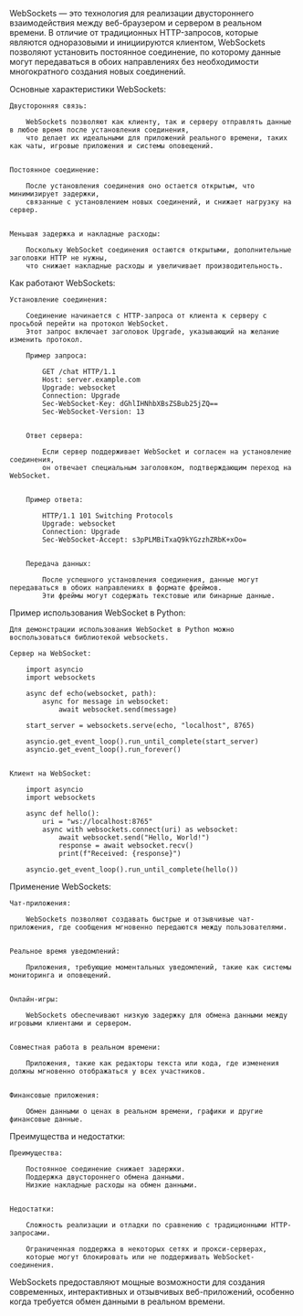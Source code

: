 WebSockets — это технология для реализации двустороннего взаимодействия между веб-браузером и сервером в реальном времени.
В отличие от традиционных HTTP-запросов, которые являются одноразовыми и инициируются клиентом,
WebSockets позволяют установить постоянное соединение, по которому данные могут передаваться в обоих направлениях
без необходимости многократного создания новых соединений.


Основные характеристики WebSockets:

    Двусторонняя связь:

        WebSockets позволяют как клиенту, так и серверу отправлять данные в любое время после установления соединения,
        что делает их идеальными для приложений реального времени, таких как чаты, игровые приложения и системы оповещений.


    Постоянное соединение:

        После установления соединения оно остается открытым, что минимизирует задержки,
        связанные с установлением новых соединений, и снижает нагрузку на сервер.


    Меньшая задержка и накладные расходы:

        Поскольку WebSocket соединения остаются открытыми, дополнительные заголовки HTTP не нужны,
        что снижает накладные расходы и увеличивает производительность.

Как работают WebSockets:

    Установление соединения:
    
        Соединение начинается с HTTP-запроса от клиента к серверу с просьбой перейти на протокол WebSocket. 
        Этот запрос включает заголовок Upgrade, указывающий на желание изменить протокол.

        Пример запроса:
            
            GET /chat HTTP/1.1
            Host: server.example.com
            Upgrade: websocket
            Connection: Upgrade
            Sec-WebSocket-Key: dGhlIHNhbXBsZSBub25jZQ==
            Sec-WebSocket-Version: 13


        Ответ сервера:
        
            Если сервер поддерживает WebSocket и согласен на установление соединения, 
            он отвечает специальным заголовком, подтверждающим переход на WebSocket.

        
        Пример ответа:
            
            HTTP/1.1 101 Switching Protocols
            Upgrade: websocket
            Connection: Upgrade
            Sec-WebSocket-Accept: s3pPLMBiTxaQ9kYGzzhZRbK+xOo=


        Передача данных:
    
            После успешного установления соединения, данные могут передаваться в обоих направлениях в формате фреймов. 
            Эти фреймы могут содержать текстовые или бинарные данные.


Пример использования WebSocket в Python:

    Для демонстрации использования WebSocket в Python можно воспользоваться библиотекой websockets.

    Сервер на WebSocket:
        
        import asyncio
        import websockets
        
        async def echo(websocket, path):
            async for message in websocket:
                await websocket.send(message)
        
        start_server = websockets.serve(echo, "localhost", 8765)
        
        asyncio.get_event_loop().run_until_complete(start_server)
        asyncio.get_event_loop().run_forever()


    Клиент на WebSocket:

        import asyncio
        import websockets
        
        async def hello():
            uri = "ws://localhost:8765"
            async with websockets.connect(uri) as websocket:
                await websocket.send("Hello, World!")
                response = await websocket.recv()
                print(f"Received: {response}")
        
        asyncio.get_event_loop().run_until_complete(hello())


Применение WebSockets:

    Чат-приложения:

        WebSockets позволяют создавать быстрые и отзывчивые чат-приложения, где сообщения мгновенно передаются между пользователями.


    Реальное время уведомлений:
    
        Приложения, требующие моментальных уведомлений, такие как системы мониторинга и оповещений.


    Онлайн-игры:

        WebSockets обеспечивают низкую задержку для обмена данными между игровыми клиентами и сервером.


    Совместная работа в реальном времени:

        Приложения, такие как редакторы текста или кода, где изменения должны мгновенно отображаться у всех участников.


    Финансовые приложения:

        Обмен данными о ценах в реальном времени, графики и другие финансовые данные.


Преимущества и недостатки:

    Преимущества:
    
        Постоянное соединение снижает задержки.
        Поддержка двустороннего обмена данными.
        Низкие накладные расходы на обмен данными.
    

    Недостатки:
    
        Сложность реализации и отладки по сравнению с традиционными HTTP-запросами.
        
        Ограниченная поддержка в некоторых сетях и прокси-серверах, 
        которые могут блокировать или не поддерживать WebSocket-соединения.


WebSockets предоставляют мощные возможности для создания современных, интерактивных и отзывчивых веб-приложений, 
особенно когда требуется обмен данными в реальном времени.

